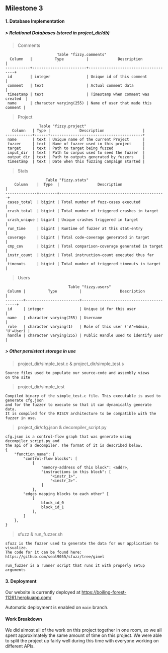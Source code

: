 ## Milestone 3

#### 1. Database Implementation

##### > Relational Databases (stored in project\_dir/db)
> Comments
```
                       Table "fizzy.comments"
  Column   |          Type          |             Description             |
-----------+------------------------+-------------------------------------+
 id        | integer                | Unique id of this comment           |
 comment   | text                   | Actual comment data                 |
 timestamp | text                   | Timestamp when comment was created  |
 name      | character varying(255) | Name of user that made this comment |
```

> Project
```
               Table "fizzy.project"
   Column   | Type |             Description                 |
------------+------+-----------------------------------------+
 name       | text | Unique name of the current Project      |
 fuzzer     | text | Name of fuzzer used in this project     |
 target     | text | Path to target being fuzzed             |
 input_dir  | text | Path to corpus used to seed the fuzzer  |
 output_dir | text | Path to outputs generated by fuzzers    |
 timestamp  | text | Date when this fuzzing campaign started |
```

> Stats
```
                  Table "fizzy.stats"
    Column    |  Type  |                 Description                   |
--------------+--------+-----------------------------------------------+
 cases_total  | bigint | Total number of fuzz-cases executed           |
 crash_total  | bigint | Total number of triggered crashes in target   |
 crash_unique | bigint | Unique crashes triggered in target            |
 run_time     | bigint | Runtime of fuzzer at this stat-entry          |
 coverage     | bigint | Total code-coverage generated in target       |
 cmp_cov      | bigint | Total comparison-coverage generated in target |
 instr_count  | bigint | Total instruction-count executed thus far     |
 timeouts     | bigint | Total number of triggered timeouts in target  |
```

> Users
```
                            Table "fizzy.users"
 Column |          Type          |                 Description             |
--------+------------------------+-----------------------------------------+
 id     | integer                | Unique id for this user                 |
 name   | character varying(255) | Username                                |
 role   | character varying(1)   | Role of this user ('A'=Admin, 'U'=User) |
 handle | character varying(255) | Public Handle used to identify user     |
```

##### > Other persistent storage in use
> project\_dir/simple\_test.c & project\_dir/simple\_test.s
```
Source files used to populate our source-code and assembly views 
on the site
```

> project\_dir/simple\_test
```
Compiled binary of the simple_test.c file. This executable is used to generate cfg.json 
and for the fuzzer to execute so that it can dynamically generate data.
It is compiled for the RISCV architecture to be compatible with the fuzzer in use.
```

> project\_dir/cfg.json & decompiler\_script.py
```
cfg.json is a control-flow graph that was generate using decompiler_script.py and 
the api of a decompiler. The format of it is described below.
{
    "function_name": {
        "control-flow blocks": [
            {
                "memory-address of this block": <addr>,
                "instructions in this block": [
                    "<instr_1>",
                    "<instr_2>".
                ]
            },
        "edges mapping blocks to each other" [
            [
                block_id_0
                block_id_1
            ],
        ]
    },
}
```

> sfuzz & run\_fuzzer.sh
```
sfuzz is the fuzzer used to generate the data for our application to visualize.
The code for it can be found here: https://github.com/seal9055/sfuzz/tree/gimel

run_fuzzer is a runner script that runs it with properly setup arguments
```

#### 3. Deployment
Our website is currently deployed at https://boiling-forest-11261.herokuapp.com/

Automatic deployment is enabled on `main` branch.

#### Work Breakdown
We did almost all of the work on this project together in one room, so we all spent approximately
the same amount of time on this project. We were able to split the project up fairly well during
this time with everyone working on different APIs. 
